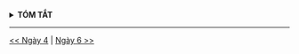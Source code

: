 <details>
<summary><strong>TÓM TẮT</strong></summary>

</details>

---
[<< Ngày 4](./Day04.md) | [Ngày 6 >>](./Day06.md)